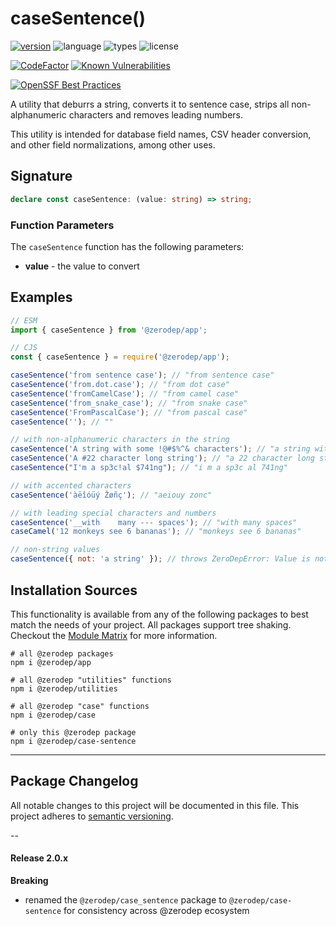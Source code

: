 # caseSentence()

[![version](https://img.shields.io/npm/v/@zerodep/case-sentence?style=flat-square&color=blue)](https://www.npmjs.com/package/@zerodep/case-sentence)
![language](https://img.shields.io/badge/typescript-100%25-blue?style=flat-square)
![types](https://img.shields.io/badge/types-included-blue?style=flat-square)
![license](https://img.shields.io/github/license/cdepage/zerodep?color=blue&style=flat-square)

[![CodeFactor](https://www.codefactor.io/repository/github/cdepage/zerodep/badge)](https://www.codefactor.io/repository/github/cdepage/zerodep)
[![Known Vulnerabilities](https://snyk.io/test/github/cdepage/zerodep/badge.svg)](https://snyk.io/test/github/cdepage/zerodep)

[![OpenSSF Best Practices](https://www.bestpractices.dev/projects/9225/badge)](https://www.bestpractices.dev/projects/9225)

A utility that deburrs a string, converts it to sentence case, strips all non-alphanumeric characters and removes leading numbers.

This utility is intended for database field names, CSV header conversion, and other field normalizations, among other uses.

## Signature

```typescript
declare const caseSentence: (value: string) => string;
```

### Function Parameters

The `caseSentence` function has the following parameters:

- **value** - the value to convert

## Examples

```javascript
// ESM
import { caseSentence } from '@zerodep/app';

// CJS
const { caseSentence } = require('@zerodep/app');
```

```javascript
caseSentence('from sentence case'); // "from sentence case"
caseSentence('from.dot.case'); // "from dot case"
caseSentence('fromCamelCase'); // "from camel case"
caseSentence('from_snake_case'); // "from snake case"
caseSentence('FromPascalCase'); // "from pascal case"
caseSentence(''); // ""

// with non-alphanumeric characters in the string
caseSentence('A string with some !@#$%^& characters'); // "a string with some characters"
caseSentence('A #22 character long string'); // "a 22 character long string"
caseSentence("I'm a sp3c!al $741ng"); // "i m a sp3c al 741ng"

// with accented characters
caseSentence('àëîóüý Žøñç'); // "aeiouy zonc"

// with leading special characters and numbers
caseSentence('__with    many --- spaces'); // "with many spaces"
caseCamel('12 monkeys see 6 bananas'); // "monkeys see 6 bananas"

// non-string values
caseSentence({ not: 'a string' }); // throws ZeroDepError: Value is not a string
```

## Installation Sources

This functionality is available from any of the following packages to best match the needs of your project. All packages support tree shaking. Checkout the [Module Matrix](/) for more information.

```shell
# all @zerodep packages
npm i @zerodep/app

# all @zerodep "utilities" functions
npm i @zerodep/utilities

# all @zerodep "case" functions
npm i @zerodep/case

# only this @zerodep package
npm i @zerodep/case-sentence
```

---

## Package Changelog

All notable changes to this project will be documented in this file. This project adheres to [semantic versioning](https://semver.org/spec/v2.0.0.html).

--

#### Release 2.0.x

**Breaking**

- renamed the `@zerodep/case_sentence` package to `@zerodep/case-sentence` for consistency across @zerodep ecosystem
